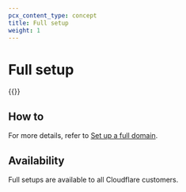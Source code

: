 ```yaml
---
pcx_content_type: concept
title: Full setup
weight: 1
---
```


# Full setup

{{<render file="_full-setup-definition.md">}}

## How to

For more details, refer to [Set up a full domain](/dns/zone-setups/full-setup/setup/).

## Availability

Full setups are available to all Cloudflare customers.
